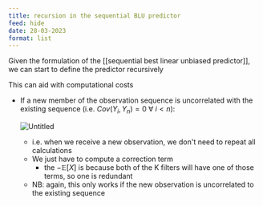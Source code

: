 ```yaml
---
title: recursion in the sequential BLU predictor
feed: hide
date: 28-03-2023
format: list
---
```



Given the formulation of the [[sequential best linear unbiased predictor]], we can start to define the predictor recursively

This can aid with computational costs

- If a new member of the observation sequence is uncorrelated with the existing sequence (i.e. $Cov(Y_i, Y_n) = 0\ \forall\ i<n$):
    
    ![Untitled](https://s3-us-west-2.amazonaws.com/secure.notion-static.com/48deac9d-2b8b-41f8-ac72-d83e4bbdb36f/Untitled.png)
    
    -   i.e. when we receive a new observation, we don't need to repeat all calculations
    -   We just have to compute a correction term
        -   the $-\mathbb{E}[X]$ is because both of the K filters will have one of those terms, so one is redundant
    -   NB: again, this only works if the new observation is uncorrelated to the existing sequence